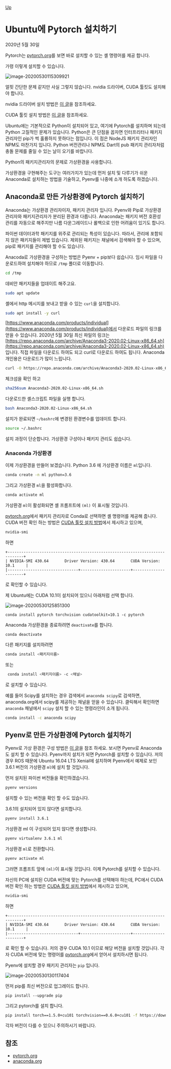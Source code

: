 [Up](index.md)
# Ubuntu에 Pytorch 설치하기

2020년 5월 30일

Pytorch는 [pytorch.org](https://pytorch.org/)를 보면 바로 설치할 수 있는 셸 명령어를 제공 합니다.

가령 이렇게 설치할 수 있습니다.

![image-20200530115309921](installation_of_pytorch_on_ubuntu.assets/image-20200530115309921.png)

얼핏 간단한 문제 같지만 사실 그렇지 않습니다. nvidia 드라이버, CUDA 툴킷도 설치해야 합니다. 

nvidia 드라이버 설치 방법은 [이 글](../linux/installation_of_nvidia_on_ubuntu.md)을 참조하세요.

CUDA 툴킷 설치 방법은 [이 글](../linux/installation_on_cuda_toolkit_on_ubuntu.md)을 참조하세요.

Ubuntu에는 기본적으로 Python이 설치되어 있고, 여기에 Pytorch를 설치하며 되는데 Python 고질적인 문제가 있습니다. Python은 큰 단점을 꼽자면 인터프리터나 패키지관리자인 pip가 썩 훌륭하지 못하다는 점입니다. 이 점은 NodeJS 패키지 관리자인 NPM도 마찬가지 입니다. Python 버전관리나 NPM도 Dart의 pub 패키지 관리자처럼 충돌 문제를 줄일 수 있는 날이 오기를 바랍니다.

Python의 패키지관리자의 문제로 가상환경을 사용합니다.

가상환경을 구현해주는 도구는 여러가지가 있는데 먼저 설치 및 다루기가 쉬운 Anaconda로 설치하는 방법을 기술하고, Pyenv를 나중에 소개 하도록 하겠습니다.

## Anaconda로 만든 가상환경에 Pytorch 설치하기

Anaconda는 가상환경 관리자이자, 패키지 관리자 입니다. Pyenv와 Pip로 가상환경 관리자와 패키지관리자가 분리된 환경과 다릅니다. Anaconda는 패키지 버전 호환성 관리를 자동으로 해주지만 나름 다운그레이드나 롤백으로 인한 어려움이 있기도 합니다.

파이썬 데이터과학 패키지를 위주로 관리되는 특성이 있습니다. 따라서, 관리에 포함되지 않은 패키지들이 제법 있습니다. 제외된 패키지는 채널에서 검색해야 할 수 있으며, pip로 패키지를 관리해야 할 수도 있습니다.

Anacoda로 가상환경을 구성하는 방법은 Pyenv + pip보다 쉽습니다. 임시 파일을 다운로드하여 설치해야 하므로 `/tmp` 폴더로 이동합니다.

```sh
cd /tmp
```

데비안 패키지들을 업데이트 해주고요.

```sh
sudo apt update
```

셸에서 http 메시지를 보내고 받을 수 있는  `curl`을 설치합니다.

```sh
sudo apt install -y curl
```

[https://www.anaconda.com/products/individual](https://www.anaconda.com/products/individual)에서 다운로드 파일의 링크를 얻을 수 있습니다. 2020년 5월 30일 최신 파일의 링크는 [https://repo.anaconda.com/archive/Anaconda3-2020.02-Linux-x86_64.sh](https://repo.anaconda.com/archive/Anaconda3-2020.02-Linux-x86_64.sh) 입니다. 직접 파일을 다운로드 하여도 되고 curl로 다운로드 하여도 됩니다. Anaconda 개인용은 다운로드가 많이 느립니다.

```sh
curl -O https://repo.anaconda.com/archive/Anaconda3-2020.02-Linux-x86_64.sh
```

체크섬을 확인 하고

```sh
sha256sum Anaconda3-2020.02-Linux-x86_64.sh
```

다운로드한 셸스크립트 파일을 실행 합니다.

```sh
bash Anaconda3-2020.02-Linux-x86_64.sh
```

설치가 완료되면 `~/bashrc`에 변경된 환경변수를 업데이트 합니다.

```sh
source ~/.bashrc
```

설치 과정이 단순합니다. 가상환경 구성이나 패키지 관리도 쉽습니다.

### Anaconda 가상환경

이제 가상환경을 만들어 보겠습니다. Python 3.6 에 가상환경 이름은 `ml`입니다.

```sh
conda create -n ml python=3.6
```

그리고 가상환경 `ml`을 활성화합니다.

```sh
conda activate ml
```

가상환경 `ml`이 활성화되면 셸 프롬프트에 `(ml)` 이 표시될 것입니다.

[pytorch.org](https://pytorch.org/)에서 패키지 관리자로 Conda로 선택하면 셸 명령어를 제공해 줍니다. CUDA 버전 확인 하는 방법은 [CUDA  툴킷 설치 방법](../linux/installation_on_cuda_toolkit_on_ubuntu.md)에서 제시하고 있으며, 

```sh
nvidia-smi
```

하면

```
+-----------------------------------------------------------------------------+
| NVIDIA-SMI 430.64       Driver Version: 430.64       CUDA Version: 10.1     |
|-------------------------------+----------------------+----------------------+
```

로 확인할 수 있습니다.

제 Ubuntu에는 CUDA 10.1이 설치되어 있으니 아래처럼 선택 합니다.

![image-20200530125851300](installation_of_pytorch_on_ubuntu.assets/image-20200530125851300.png)

```
conda install pytorch torchvision cudatoolkit=10.1 -c pytorch
```

Anaconda 가상환경을 종료하려면 `deactivate`를 합니다.

```
conda deactivate
```

다른 패키지를 설치하려면

```sh
conda install <패키지이름>
```

또는

```sh
 conda install <패키지이름> -c <채널>
```

로 설치할 수 있습니다.

예를 들어 Scipy를 설치하는 경우 검색에서 `anaconda scipy`로 검색하면, anaconda.org에서 scipy를 제공하는 채널을 얻을 수 있습니다. 클릭해서 확인하면 `anaconda` 채널에서 `scipy` 설치 할 수 있는 명령라인이 소개 됩니다.

```sh
conda install -c anaconda scipy  
```

## Pyenv로 만든 가상환경에 Pytorch 설치하기

Pyenv로 가상 환경은 구성 방법은 [이 글](../python/pyenv.md)을 참조 하세요. 보시면 Pyenv로 Anaconda도 설치 할 수 있습니다. Pyenv까지 설치가 되면 Pytorch를 설치할 수 있습니다. 저의 경우 ROS 때문에 Ubuntu 16.04 LTS Xenial에 설치하며 Pyenv에서 예제로 보인 3.6.1 버전의 가상환경 `ml`에 설치 할 것입니다.

먼저 설치된 파이썬 버전들을 확인하겠습니다.

```sh
pyenv versions
```

설치할 수 있는 버전을 확인 할 수도 있습니다.

3.6.1의 설치되어 있지 않다면 설치합니다.

```sh
pyenv install 3.6.1
```

가상환경 ml 이 구성되어 있지 않다면 생성합니다.

```sh
pyenv virtualenv 3.6.1 ml
```

가상환경 `ml`로 전환합니다.

```sh
pyenv activate ml
```

그러면 프롬프트 앞에 `(ml)`이 표시될 것입니다. 이제 Pytorch를 설치할 수 있습니다.

자신의 PC에 설치된 CUDA 버전에 맞는 Pytorch를 선택해야 하는데, PC에서 CUDA 버전 확인 하는 방법은 [CUDA  툴킷 설치 방법](../linux/installation_on_cuda_toolkit_on_ubuntu.md)에서 제시하고 있으며, 

```sh
nvidia-smi
```

하면

```
+-----------------------------------------------------------------------------+
| NVIDIA-SMI 430.64       Driver Version: 430.64       CUDA Version: 10.1     |
|-------------------------------+----------------------+----------------------+
```

로 확인 할 수 있습니다. 저의 경우 CUDA 10.1 이므로 해당 버전을 설치할 것입니다. 각자 CUDA 버전에 맞는 명령어를 [pytorch.org](https://pytorch.org/)에서 얻어서 설치하시면 됩니다. 

Pyenv에 설치할 경우 패키지 관리자는 `pip` 입니다.

![image-20200530130117404](installation_of_pytorch_on_ubuntu.assets/image-20200530130117404.png)

먼저 pip를 최신 버전으로 업그레이드 합니다.

```
pip install --upgrade pip
```

그리고 pytorch를 설치 합니다.

```sh
pip install torch==1.5.0+cu101 torchvision==0.6.0+cu101 -f https://download.pytorch.org/whl/torch_stable.html
```

각자 버전이 다를 수 있으니 주의하시기 바랍니다.

## 참조

- [pytorch.org](https://pytorch.org/)
- [anaconda.org](https://anaconda.org/)

